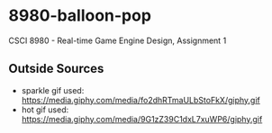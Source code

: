 # 8980-balloon-pop
CSCI 8980 - Real-time Game Engine Design, Assignment 1

## Outside Sources
* sparkle gif used: https://media.giphy.com/media/fo2dhRTmaULbStoFkX/giphy.gif
* hot gif used: https://media.giphy.com/media/9G1zZ39C1dxL7xuWP6/giphy.gif
